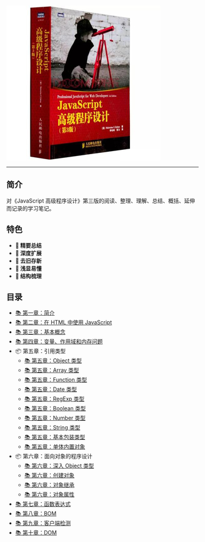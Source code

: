 !['# Professional-JavaScript-for-Web-Developers'](images/book.jpg)

---

## 简介

对《JavaScript 高级程序设计》第三版的阅读、整理、理解、总结、概括、延伸而记录的学习笔记。

## 特色

- **💎 精要总结**
- **🚀 深度扩展**
- **🎉 去旧存新**
- **🎯 浅显易懂**
- **🔎 结构梳理**

## 目录

- [📚 第一章：简介](./Chapter1%20-%20What%20Is%20JavaScript/简介.md)
- [📚 第二章：在 HTML 中使用 JavaScript](./Chapter2%20-%20JavaScript%20in%20HTML/在HTML中使用JavaScript.md)
- [📚 第三章：基本概念](./Chapter3%20-%20Language%20Basics/基本概念.md)
- [📚 第四章：变量、作用域和内存问题](./Chapter4%20-%20Variables%20Scope%20And%20Memory/变量、作用域和内存问题.md)
- 📦 第五章：引用类型
  - [📚 第五章：Object 类型](./Chapter5%20-%20Reference%20Types/Object%20类型.md)
  - [📚 第五章：Array 类型](./Chapter5%20-%20Reference%20Types/Array%20类型.md)
  - [📚 第五章：Function 类型](./Chapter5%20-%20Reference%20Types/Function%20类型.md)
  - [📚 第五章：Date 类型](./Chapter5%20-%20Reference%20Types/Date%20类型.md)
  - [📚 第五章：RegExp 类型](./Chapter5%20-%20Reference%20Types/RegExp%20类型.md)
  - [📚 第五章：Boolean 类型](./Chapter5%20-%20Reference%20Types/Boolean%20类型.md)
  - [📚 第五章：Number 类型](./Chapter5%20-%20Reference%20Types/Number%20类型.md)
  - [📚 第五章：String 类型](./Chapter5%20-%20Reference%20Types/String%20类型.md)
  - [📚 第五章：基本包装类型](./Chapter5%20-%20Reference%20Types/基本包装类型.md)
  - [📚 第五章：单体内置对象](./Chapter5%20-%20Reference%20Types/单体内置对象.md)
- 📦 第六章：面向对象的程序设计
  - [📚 第六章：深入 Object 类型](./Chapter6%20-%20Object-Oriented%20Programming/深入%20Object%20类型.md)
  - [📚 第六章：创建对象](./Chapter6%20-%20Object-Oriented%20Programming/创建对象.md)
  - [📚 第六章：对象继承](./Chapter6%20-%20Object-Oriented%20Programming/对象继承.md)
  - [📚 第六章：对象属性](./Chapter6%20-%20Object-Oriented%20Programming/对象属性.md)
- [📚 第七章：函数表达式](./Chapter7%20-%20Function%20Expressions/函数表达式.md)
- [📚 第八章：BOM](./Chapter8%20-%20The%20Browser%20Object%20Model/BOM.md)
- [📚 第九章：客户端检测](./Chapter9%20-%20Client%20Detection/客户端检测.md)
- [📚 第十章：DOM](./Chapter10%20-%20The%20Document%20Object%20Model/DOM.md)

